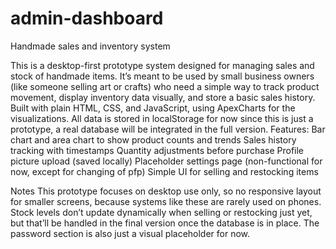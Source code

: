 # admin-dashboard

Handmade sales and inventory system

This is a desktop-first prototype system designed for managing sales and stock of handmade items. It’s meant to be used by small business owners (like someone selling art or crafts) who need a simple way to track product movement, display inventory data visually, and store a basic sales history.
Built with plain HTML, CSS, and JavaScript, using ApexCharts for the visualizations. All data is stored in localStorage for now since this is just a prototype, a real database will be integrated in the full version.
Features:
Bar chart and area chart to show product counts and trends
Sales history tracking with timestamps
Quantity adjustments before purchase
Profile picture upload (saved locally)
Placeholder settings page (non-functional for now, except for changing of pfp)
Simple UI for selling and restocking items

Notes
This prototype focuses on desktop use only, so no responsive layout for smaller screens, because systems like these are rarely used on phones. Stock levels don’t update dynamically when selling or restocking just yet, but that’ll be handled in the final version once the database is in place. The password section is also just a visual placeholder for now.
